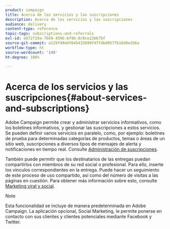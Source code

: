 ```yaml
---
product: campaign
title: Acerca de los servicios y las suscripciones
description: Acerca de los servicios y las suscripciones
audience: delivery
content-type: reference
topic-tags: subscriptions-and-referrals
exl-id: eb72f19a-7669-4596-bf9b-8c0ce22b67bf
source-git-commit: a129f49d4f045433899fd7fdbd057fb16d0ed36a
workflow-type: ht
source-wordcount: '149'
ht-degree: 100%

---
```


# Acerca de los servicios y las suscripciones{#about-services-and-subscriptions}

Adobe Campaign permite crear y administrar servicios informativos, como los boletines informativos, y gestionar las suscripciones a estos servicios. Se pueden definir varios servicios en paralelo, como, por ejemplo: boletines de prueba para determinadas categorías de productos, temas o áreas de un sitio web, suscripciones a diversos tipos de mensajes de alerta y notificaciones en tiempo real. Consulte [Administración de suscripciones](managing-subscriptions.md).

También puede permitir que los destinatarios de las entregas puedan compartirlos con miembros de su red social o profesional. Para ello, inserte los vínculos correspondientes en la entrega. Puede hacer un seguimiento de este proceso de uso compartido, así como del número de visitas a las páginas en cuestión. Para obtener más información sobre esto, consulte [Marketing viral y social](viral-and-social-marketing.md).

>[!NOTE]
>
>Esta funcionalidad se incluye de manera predeterminada en Adobe Campaign. La aplicación opcional, Social Marketing, le permite ponerse en contacto con sus clientes y clientes potenciales mediante Facebook y Twitter.
